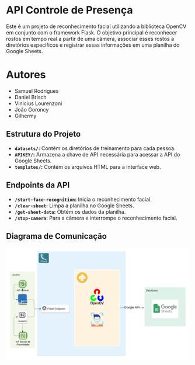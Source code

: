 # API Controle de Presença
Este é um projeto de reconhecimento facial utilizando a biblioteca OpenCV em conjunto com o framework Flask. O objetivo principal é reconhecer rostos em tempo real a partir de uma câmera, associar esses rostos a diretórios específicos e registrar essas informações em uma planilha do Google Sheets.

# Autores
- Samuel Rodrigues
- Daniel Brisch
- Vinicius Lourenzoni
- João Goroncy
- Gilhermy 

## Estrutura do Projeto

- **`datasets/`:** Contém os diretórios de treinamento para cada pessoa.
- **`APIKEY/`:** Armazena a chave de API necessária para acessar a API do Google Sheets.
- **`templates/`:** Contém os arquivos HTML para a interface web.

## Endpoints da API

- **`/start-face-recognition`:** Inicia o reconhecimento facial.
- **`/clear-sheet`:** Limpa a planilha no Google Sheets.
- **`/get-sheet-data`:** Obtém os dados da planilha.
- **`/stop-camera`:** Para a câmera e interrompe o reconhecimento facial.


## Diagrama de Comunicação
![teste](img/diagrama.png)